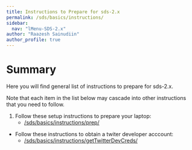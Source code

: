 ```yaml
---
title: Instructions to Prepare for sds-2.x
permalink: /sds/basics/instructions/
sidebar:
  nav: "lMenu-SDS-2.x"
author: "Raazesh Sainudiin"
author_profile: true
---
```


# Summary

Here you will find general list of instructions to prepare for sds-2.x.

Note that each item in the list below may cascade into other instructions that you need to follow.

1. Follow these setup instructions to prepare your laptop:
    * [/sds/basics/instructions/prep/](/sds/basics/instructions/prep/) 
*  Follow these instructions to obtain a twiter developer acccount:
    * [/sds/basics/instructions/getTwitterDevCreds/](/sds/basics/instructions/getTwitterDevCreds/)



